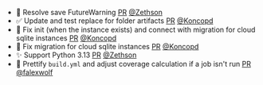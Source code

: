 - 🚸 Resolve save FutureWarning [PR](https://github.com/laminlabs/lamin-cli/pull/108) [@Zethson](https://github.com/Zethson)
- ✅ Update and test replace for folder artifacts [PR](https://github.com/laminlabs/lamindb/pull/2374) [@Koncopd](https://github.com/Koncopd)
- 🐛 Fix init (when the instance exists) and connect with migration for cloud sqlite instances [PR](https://github.com/laminlabs/lamindb/pull/2373) [@Koncopd](https://github.com/Koncopd)
- 🐛 Fix migration for cloud sqlite instances [PR](https://github.com/laminlabs/lamindb-setup/pull/951) [@Koncopd](https://github.com/Koncopd)
- ✨ Support Python 3.13 [PR](https://github.com/laminlabs/lamindb/pull/2366) [@Zethson](https://github.com/Zethson)
- 👷 Prettify `build.yml` and adjust coverage calculation if a job isn't run [PR](https://github.com/laminlabs/lamindb/pull/2361) [@falexwolf](https://github.com/falexwolf)

